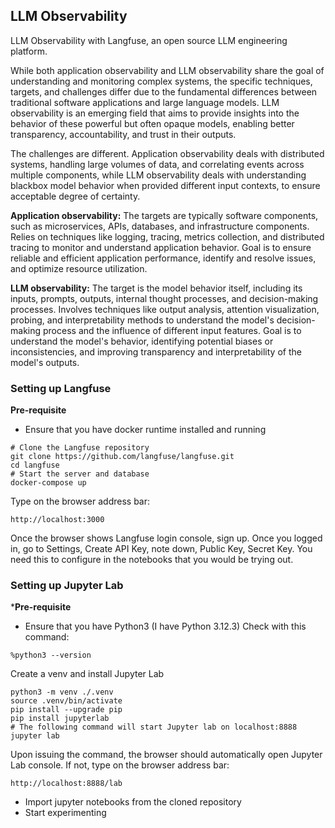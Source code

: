 ## LLM Observability
LLM Observability with Langfuse, an open source LLM engineering platform.

While both application observability and LLM observability share the goal of understanding and monitoring complex systems, the specific techniques, targets, and challenges differ due to the fundamental differences between traditional software applications and large language models. 
LLM observability is an emerging field that aims to provide insights into the behavior of these powerful but often opaque models, enabling better transparency, accountability, and trust in their outputs.

The challenges are different.
Application observability deals with distributed systems, handling large volumes of data, and correlating events across multiple components, while LLM observability deals with understanding blackbox model behavior when provided different input contexts, to ensure acceptable degree of certainty.

**Application observability:**
The targets are typically software components, such as microservices, APIs, databases, and infrastructure components.
Relies on techniques like logging, tracing, metrics collection, and distributed tracing to monitor and understand application behavior.
Goal is to ensure reliable and efficient application performance, identify and resolve issues, and optimize resource utilization.

**LLM observability:**
The target is the model behavior itself, including its inputs, prompts, outputs, internal thought processes, and decision-making processes.
Involves techniques like output analysis, attention visualization, probing, and interpretability methods to understand the model's decision-making process and the influence of different input features.
Goal is to understand the model's behavior, identifying potential biases or inconsistencies, and improving transparency and interpretability of the model's outputs.

### Setting up Langfuse
**Pre-requisite**
* Ensure that you have docker runtime installed and running
```
# Clone the Langfuse repository 
git clone https://github.com/langfuse/langfuse.git
cd langfuse
# Start the server and database
docker-compose up
```
Type on the browser address bar: 
```
http://localhost:3000
```

Once the browser shows Langfuse login console, sign up.
Once you logged in, go to Settings, Create API Key, note down, Public Key, Secret Key. You need this to configure in the notebooks that you would be trying out.

### Setting up Jupyter Lab
***Pre-requisite**
* Ensure that you have Python3 (I have Python 3.12.3)
  Check with this command: 
```
%python3 --version
```
Create a venv and install Jupyter Lab

```
python3 -m venv ./.venv
source .venv/bin/activate
pip install --upgrade pip
pip install jupyterlab
# The following command will start Jupyter lab on localhost:8888
jupyter lab
```
Upon issuing the command, the browser should automatically open Jupyter Lab console. If not, type on the browser address bar:
```
http://localhost:8888/lab
```
* Import jupyter notebooks from the cloned repository
* Start experimenting


